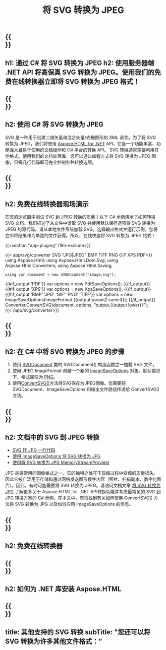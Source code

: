 ﻿---
translation: true
template: /templates/_template-conversion-child.md
title: 将 SVG 转换为 JPEG
description: 在 C# 中将 SVG 转换为 JPEG。在 ASP.NET 或任何 .NET 应用程序中轻松使用转换器 API。免费试用在线 SVG 到 JPEG 转换器！
url: /net/conversion/svg-to-jpeg/
family: html
platformtag: net
feature: conversion
informat: SVG
outformat: JPEG
otherformats: PDF XPS GIF BMP PNG TIFF
---

{{<section banner>}}
---
h1: 通过 C# 将 SVG 转换为 JPEG
h2: 使用服务器端 .NET API 将高保真 SVG 转换为 JPEG。使用我们的免费在线转换器立即将 SVG 转换为 JPEG 格式！
---

{{<section overview>}}
---
h2: 使用 C# 将 SVG 转换为 JPEG
---

SVG 是一种用于创建二维矢量和混合矢量/光栅图形的 XML 语言。为了将 SVG 转换为 JPEG，我们将使用 [Aspose.HTML for .NET](https://products.aspose.com/html/net/) API，它是一个功能丰富、功能强大且易于使用的文档操作和 C# 平台的转换 API。 SVG 转换通常需要利用其他格式。使用我们的文档处理库，您可以通过编程方式将 SVG 转换为 JPEG 图像，只需几行代码即可完全控制各种转换选项。

{{<section demos>}}
---
h2: 免费在线转换器现场演示
---

在您的浏览器中测试 SVG 到 JPEG 转换的质量！以下 C# 示例演示了如何转换 SVG 文档。我们描述了从文件中读取 SVG 并使用默认保存选项将 SVG 转换为 JPEG 的源代码。请从本地文件系统加载 SVG，选择输出格式并运行示例。您将立即将结果作为单独的文件获得。所以，在线快速将 SVG 转换为 JPEG 格式！

{{<section "app-pluging" i18n-exclude>}}

{{< app/svg/converter SVG "JPG|JPEG" BMP TIFF PNG GIF XPS PDF>}}
using Aspose.Html;
using Aspose.Html.Dom.Svg;
using Aspose.Html.Converters;
using Aspose.Html.Saving;

    using var document = new SVGDocument("image.svg");
{{#if_output 'PDF'}}
    var options = new PdfSaveOptions();
{{/if_output}}
{{#if_output 'XPS'}}
    var options = new XpsSaveOptions();
{{/if_output}}
{{#if_output 'BMP' 'JPG' 'GIF' 'PNG' 'TIFF'}}
    var options = new ImageSaveOptions(ImageFormat.{{output param2 camel}});
{{/if_output}}
    Converter.ConvertSVG(document, options, "output.{{output lower}}");   
{{< /app/svg/converter>}}


{{<section steps>}}
---
h2: 在 C# 中将 SVG 转换为 JPEG 的步骤
---

1. 使用 [SVGDocument](https://reference.aspose.com/html/net/aspose.html.dom.svg/svgdocument/) 类的 SVGDocument() 构造函数之一加载 SVG 文件。
1. 使用 JPEG ImageFormat 创建一个新的 [ImageSaveOptions](https://reference.aspose.com/html/net/aspose.html.saving/imagesaveoptions/) 对象。默认情况下，格式属性为 [PNG](https://reference.aspose.com/html/net/aspose.html.rendering.image/imageformat/)。
1. 使用[ConvertSVG()](https://reference.aspose.com/html/net/aspose.html.converters/converter/convertsvg/#convertsvg_3)方法将SVG保存为JPEG图像。您需要将 SVGDocument、ImageSaveOptions 和输出文件路径传递给 ConvertSVG() 方法。

{{<section documentation>}}
---
h2: 文档中的 SVG 到 JPEG 转换
---

  - <a href="https://docs.aspose.com/html/net/converting-between-formats/svg-to-jpg/#svg-to-jpg-by-a-single-line-of-code " target="_blank">SVG 转 JPG 一行代码</a>
  - <a href="https://docs.aspose.com/html/net/converting-between-formats/svg-to-jpg/#convert-svg-to-jpg-using-imagesaveoptions" target="_blank" >使用 ImageSaveOptions 将 SVG 转换为 JPG</a>
  - <a href="https://docs.aspose.com/html/net/converting-between-formats/svg-to-jpg/#output-stream-providers" target="_blank">使用将 SVG 转换为 JPG MemoryStreamProvider</a>

JPG 是最常用的图像格式之一。它的独特之处在于压缩过程中受控的质量损失。因此它被广泛用于存储和通过网络发送图形数字内容（照片、扫描副本、数字化图片）。因此，有时可能需要将 SVG 转换为 JPEG。请访问文档文章 [将 SVG 转换为 JPG](https://docs.aspose.com/html/net/converting-between-formats/svg-to-jpg/) 了解更多关于 Aspose.HTML for .NET API转换功能并考虑最常见的 SVG 到 JPG 转换方案的 C# 示例。在本文中，您将找到有关如何使用 ConvertSVG() 方法将 SVG 转换为 JPG 以及如何应用 ImageSaveOptions 的信息。

{{<section online-converters>}}
---
h2: 免费在线转换器
---

{{<section get-started>}}
---
h2: 如何为 .NET 库安装 Aspose.HTML
---

{{<section other-conversions>}}
---
title: 其他支持的 SVG 转换
subTitle: "您还可以将 SVG 转换为许多其他文件格式："
---